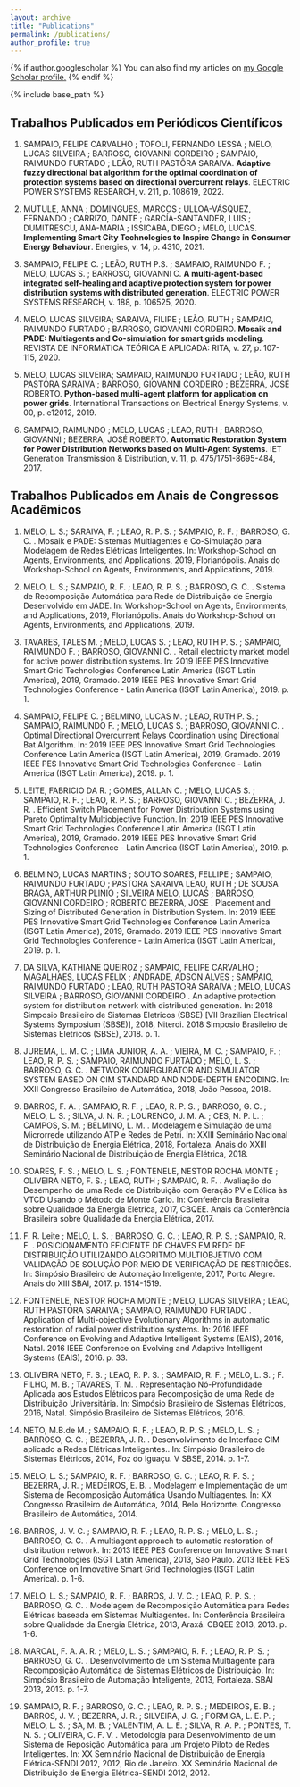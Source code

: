 ```yaml
---
layout: archive
title: "Publications"
permalink: /publications/
author_profile: true
---
```


{% if author.googlescholar %}
  You can also find my articles on <u><a href="{{author.googlescholar}}">my Google Scholar profile</a>.</u>
{% endif %}

{% include base_path %}

## Trabalhos Publicados em Periódicos Científicos

1. SAMPAIO, FELIPE CARVALHO ; TOFOLI, FERNANDO LESSA ; MELO, LUCAS SILVEIRA ; BARROSO, GIOVANNI CORDEIRO ; SAMPAIO, RAIMUNDO FURTADO ; LEÃO, RUTH PASTÔRA SARAIVA. **Adaptive fuzzy directional bat algorithm for the optimal coordination of protection systems based on directional overcurrent relays**. ELECTRIC POWER SYSTEMS RESEARCH, v. 211, p. 108619, 2022.

2. MUTULE, ANNA ; DOMINGUES, MARCOS ; ULLOA-VÁSQUEZ, FERNANDO ; CARRIZO, DANTE ; GARCÍA-SANTANDER, LUIS ; DUMITRESCU, ANA-MARIA ; ISSICABA, DIEGO ; MELO, LUCAS. **Implementing Smart City Technologies to Inspire Change in Consumer Energy Behaviour**. Energies, v. 14, p. 4310, 2021. 

3. SAMPAIO, FELIPE C. ; LEÃO, RUTH P.S. ; SAMPAIO, RAIMUNDO F. ; MELO, LUCAS S. ; BARROSO, GIOVANNI C. **A multi-agent-based integrated self-healing and adaptive protection system for power distribution systems with distributed generation**. ELECTRIC POWER SYSTEMS RESEARCH, v. 188, p. 106525, 2020.

4. MELO, LUCAS SILVEIRA; SARAIVA, FILIPE ; LEÃO, RUTH ; SAMPAIO, RAIMUNDO FURTADO ; BARROSO, GIOVANNI CORDEIRO. **Mosaik and PADE: Multiagents and Co-simulation for smart grids modeling**. REVISTA DE INFORMÁTICA TEÓRICA E APLICADA: RITA, v. 27, p. 107-115, 2020.

5. MELO, LUCAS SILVEIRA; SAMPAIO, RAIMUNDO FURTADO ; LEÃO, RUTH PASTÔRA SARAIVA ; BARROSO, GIOVANNI CORDEIRO ; BEZERRA, JOSÉ ROBERTO. **Python-based multi-agent platform for application on power grids**. International Transactions on Electrical Energy Systems, v. 00, p. e12012, 2019.

6. SAMPAIO, RAIMUNDO ; MELO, LUCAS ; LEAO, RUTH ; BARROSO, GIOVANNI ; BEZERRA, JOSÉ ROBERTO. **Automatic Restoration System for Power Distribution Networks based on Multi-Agent Systems**. IET Generation Transmission & Distribution, v. 11, p. 475/1751-8695-484, 2017.


## Trabalhos Publicados em Anais de Congressos Acadêmicos

1. MELO, L. S.; SARAIVA, F. ; LEAO, R. P. S. ; SAMPAIO, R. F. ; BARROSO, G. C. . Mosaik e PADE: Sistemas Multiagentes e Co-Simulação para Modelagem de Redes Elétricas Inteligentes. In: Workshop-School on Agents, Environments, and Applications, 2019, Florianópolis. Anais do Workshop-School on Agents, Environments, and Applications, 2019.

2. MELO, L. S.; SAMPAIO, R. F. ; LEAO, R. P. S. ; BARROSO, G. C. . Sistema de Recomposição Automática para Rede de Distribuição de Energia Desenvolvido em JADE. In: Workshop-School on Agents, Environments, and Applications, 2019, Florianópolis. Anais do Workshop-School on Agents, Environments, and Applications, 2019.

3. TAVARES, TALES M. ; MELO, LUCAS S. ; LEAO, RUTH P. S. ; SAMPAIO, RAIMUNDO F. ; BARROSO, GIOVANNI C. . Retail electricity market model for active power distribution systems. In: 2019 IEEE PES Innovative Smart Grid Technologies Conference Latin America (ISGT Latin America), 2019, Gramado. 2019 IEEE PES Innovative Smart Grid Technologies Conference - Latin America (ISGT Latin America), 2019. p. 1.

4. SAMPAIO, FELIPE C. ; BELMINO, LUCAS M. ; LEAO, RUTH P. S. ; SAMPAIO, RAIMUNDO F. ; MELO, LUCAS S. ; BARROSO, GIOVANNI C. . Optimal Directional Overcurrent Relays Coordination using Directional Bat Algorithm. In: 2019 IEEE PES Innovative Smart Grid Technologies Conference Latin America (ISGT Latin America), 2019, Gramado. 2019 IEEE PES Innovative Smart Grid Technologies Conference - Latin America (ISGT Latin America), 2019. p. 1.

5. LEITE, FABRICIO DA R. ; GOMES, ALLAN C. ; MELO, LUCAS S. ; SAMPAIO, R. F. ; LEAO, R. P. S. ; BARROSO, GIOVANNI C. ; BEZERRA, J. R. . Efficient Switch Placement for Power Distribution Systems using Pareto Optimality Multiobjective Function. In: 2019 IEEE PES Innovative Smart Grid Technologies Conference Latin America (ISGT Latin America), 2019, Gramado. 2019 IEEE PES Innovative Smart Grid Technologies Conference - Latin America (ISGT Latin America), 2019. p. 1.

6. BELMINO, LUCAS MARTINS ; SOUTO SOARES, FELLIPE ; SAMPAIO, RAIMUNDO FURTADO ; PASTORA SARAIVA LEAO, RUTH ; DE SOUSA BRAGA, ARTHUR PLINIO ; SILVEIRA MELO, LUCAS ; BARROSO, GIOVANNI CORDEIRO ; ROBERTO BEZERRA, JOSE . Placement and Sizing of Distributed Generation in Distribution System. In: 2019 IEEE PES Innovative Smart Grid Technologies Conference Latin America (ISGT Latin America), 2019, Gramado. 2019 IEEE PES Innovative Smart Grid Technologies Conference - Latin America (ISGT Latin America), 2019. p. 1.

7. DA SILVA, KATHIANE QUEIROZ ; SAMPAIO, FELIPE CARVALHO ; MAGALHAES, LUCAS FELIX ; ANDRADE, ADSON ALVES ; SAMPAIO, RAIMUNDO FURTADO ; LEAO, RUTH PASTORA SARAIVA ; MELO, LUCAS SILVEIRA ; BARROSO, GIOVANNI CORDEIRO . An adaptive protection system for distribution network with distributed generation. In: 2018 Simposio Brasileiro de Sistemas Eletricos (SBSE) [VII Brazilian Electrical Systems Symposium (SBSE)], 2018, Niteroi. 2018 Simposio Brasileiro de Sistemas Eletricos (SBSE), 2018. p. 1.

8. JUREMA, L. M. C. ; LIMA JUNIOR, A. A. ; VIEIRA, M. C. ; SAMPAIO, F. ; LEAO, R. P. S. ; SAMPAIO, RAIMUNDO FURTADO ; MELO, L. S. ; BARROSO, G. C. . NETWORK CONFIGURATOR AND SIMULATOR SYSTEM BASED ON CIM STANDARD AND NODE-DEPTH ENCODING. In: XXII Congresso Brasileiro de Automática, 2018, João Pessoa, 2018.

9. BARROS, F. A. ; SAMPAIO, R. F. ; LEAO, R. P. S. ; BARROSO, G. C. ; MELO, L. S. ; SILVA, J. N. R. ; LOURENCO, J. M. A. ; CES, N. P. L. ; CAMPOS, S. M. ; BELMINO, L. M. . Modelagem e Simulação de uma Microrrede utilizando ATP e Redes de Petri. In: XXIII Seminário Nacional de Distribuição de Energia Elétrica, 2018, Fortaleza. Anais do XXIII Seminário Nacional de Distribuição de Energia Elétrica, 2018.

10. SOARES, F. S. ; MELO, L. S. ; FONTENELE, NESTOR ROCHA MONTE ; OLIVEIRA NETO, F. S. ; LEAO, RUTH ; SAMPAIO, R. F. . Avaliação do Desempenho de uma Rede de Distribuição com Geração PV e Eólica às VTCD Usando o Método de Monte Carlo. In: Conferência Brasileira sobre Qualidade da Energia Elétrica, 2017, CBQEE. Anais da Conferência Brasileira sobre Qualidade da Energia Elétrica, 2017.

11. F. R. Leite ; MELO, L. S. ; BARROSO, G. C. ; LEAO, R. P. S. ; SAMPAIO, R. F. . POSICIONAMENTO EFICIENTE DE CHAVES EM REDE DE DISTRIBUIÇÃO UTILIZANDO ALGORITMO MULTIOBJETIVO COM VALIDAÇÃO DE SOLUÇÃO POR MEIO DE VERIFICAÇÃO DE RESTRIÇÕES. In: Simpósio Brasileiro de Automação Inteligente, 2017, Porto Alegre. Anais do XIII SBAI, 2017. p. 1514-1519.

12. FONTENELE, NESTOR ROCHA MONTE ; MELO, LUCAS SILVEIRA ; LEAO, RUTH PASTORA SARAIVA ; SAMPAIO, RAIMUNDO FURTADO . Application of Multi-objective Evolutionary Algorithms in automatic restoration of radial power distribution systems. In: 2016 IEEE Conference on Evolving and Adaptive Intelligent Systems (EAIS), 2016, Natal. 2016 IEEE Conference on Evolving and Adaptive Intelligent Systems (EAIS), 2016. p. 33.

13. OLIVEIRA NETO, F. S. ; LEAO, R. P. S. ; SAMPAIO, R. F. ; MELO, L. S. ; F. FILHO, M. B. ; TAVARES, T. M. . Representação Nó-Profundidade Aplicada aos Estudos Elétricos para Recomposição de uma Rede de Distribuição Universitária. In: Simpósio Brasileiro de Sistemas Elétricos, 2016, Natal. Simpósio Brasileiro de Sistemas Elétricos, 2016.

14. NETO, M.B.de M. ; SAMPAIO, R. F. ; LEAO, R. P. S. ; MELO, L. S. ; BARROSO, G. C. ; BEZERRA, J. R. . Desenvolvimento de Interface CIM aplicado a Redes Elétricas Inteligentes.. In: Simpósio Brasileiro de Sistemas Elétricos, 2014, Foz do Iguaçu. V SBSE, 2014. p. 1-7.

15. MELO, L. S.; SAMPAIO, R. F. ; BARROSO, G. C. ; LEAO, R. P. S. ; BEZERRA, J. R. ; MEDEIROS, E. B. . Modelagem e Implementação de um Sistema de Recomposição Automática Usando Multiagentes. In: XX Congresso Brasileiro de Automática, 2014, Belo Horizonte. Congresso Brasileiro de Automática, 2014.

16. BARROS, J. V. C. ; SAMPAIO, R. F. ; LEAO, R. P. S. ; MELO, L. S. ; BARROSO, G. C. . A multiagent approach to automatic restoration of distribution network. In: 2013 IEEE PES Conference on Innovative Smart Grid Technologies (ISGT Latin America), 2013, Sao Paulo. 2013 IEEE PES Conference on Innovative Smart Grid Technologies (ISGT Latin America). p. 1-6.

17. MELO, L. S.; SAMPAIO, R. F. ; BARROS, J. V. C. ; LEAO, R. P. S. ; BARROSO, G. C. . Modelagem de Recomposição Automática para Redes Elétricas baseada em Sistemas Multiagentes. In: Conferência Brasileira sobre Qualidade da Energia Elétrica, 2013, Araxá. CBQEE 2013, 2013. p. 1-6.

18. MARCAL, F. A. A. R. ; MELO, L. S. ; SAMPAIO, R. F. ; LEAO, R. P. S. ; BARROSO, G. C. . Desenvolvimento de um Sistema Multiagente para Recomposição Automática de Sistemas Elétricos de Distribuição. In: Simpósio Brasileiro de Automação Inteligente, 2013, Fortaleza. SBAI 2013, 2013. p. 1-7.

19. SAMPAIO, R. F. ; BARROSO, G. C. ; LEAO, R. P. S. ; MEDEIROS, E. B. ; BARROS, J. V. ; BEZERRA, J. R. ; SILVEIRA, J. G. ; FORMIGA, L. E. P. ; MELO, L. S. ; SA, M. B. ; VALENTIM, A. L. E. ; SILVA, R. A. P. ; PONTES, T. N. S. ; OLIVEIRA, C. F. V. . Metodologia para Desenvolvimento de um Sistema de Reposição Automática para um Projeto Piloto de Redes Inteligentes. In: XX Seminário Nacional de Distribuição de Energia Elétrica-SENDI 2012, 2012, Rio de Janeiro. XX Seminário Nacional de Distribuição de Energia Elétrica-SENDI 2012, 2012.

